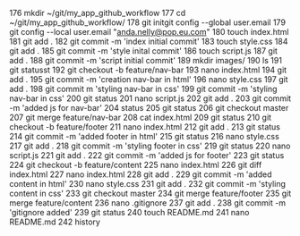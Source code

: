   176  mkdir ~/git/my_app_github_workflow
  177  cd ~/git/my_app_github_workflow/
  178  git initgit config --global user.email 
  179  git config --local user.email "anda.nelly@pop.eu.com"
  180  touch index.html 
  181  git add .
  182  git commit -m 'index initial commit'
  183  touch style.css
  184  git add .
  185  git commit -m 'style inital commit'
  186  touch script.js
  187  git add .
  188  git commit -m 'script initial commit'
  189  mkdir images/
  190  ls
  191  git statusst
  192  git checkout -b feature/nav-bar
  193  nano index.html 
  194  git add .
  195  git commit -m 'creation nav-bar in html'
  196  nano style.css
  197  git add .
  198  git commit m 'styling nav-bar in css'
  199  git commit -m 'styling nav-bar in css'
  200  git status
  201  nano script.js
  202  git add .
  203  git commit -m 'added js for nav-bar'
  204  status
  205  git status
  206  git checkout master
  207  git merge feature/nav-bar
  208  cat index.html 
  209  git status
  210  git checkout -b feature/footer
  211  nano index.html 
  212  git add .
  213  git status
  214  git commit -m 'added footer in html'
  215  git status
  216  nano style.css 
  217  git add .
  218  git commit -m 'styling footer in css'
  219  git status
  220  nano script.js
  221  git add .
  222  git commit -m 'added js for footer'
  223  git status
  224  git checkout -b feature/content
  225  nano index.html 
  226  git diff index.html
  227  nano index.html 
  228  git add .
  229  git commit -m 'added content in html'
  230  nano style.css 
  231  git add .
  232  git commit -m 'styling content in css'
  233  git checkout master
  234  git merge feature/footer
  235  git merge feature/content
  236  nano .gitignore
  237  git add .
  238  git commit -m 'gitignore added'
  239  git status
  240  touch README.md
  241  nano README.md 
  242  history
